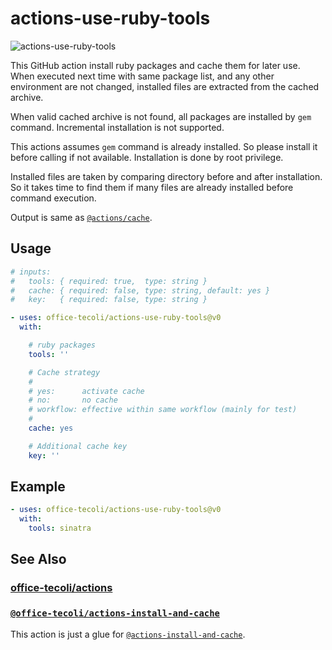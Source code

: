 # actions-use-ruby-tools

![actions-use-ruby-tools](https://github.com/office-tecoli/actions-use-ruby-tools/actions/workflows/test.yml/badge.svg)

This GitHub action install ruby packages and cache them for later
use.  When executed next time with same package list, and any other
environment are not changed, installed files are extracted from the
cached archive.

When valid cached archive is not found, all packages are installed by
`gem` command.  Incremental installation is not supported.

This actions assumes `gem` command is already installed.  So please
install it before calling if not available.  Installation is done by
root privilege.

Installed files are taken by comparing directory before and after
installation.  So it takes time to find them if many files are already
installed before command execution.

Output is same as
[`@actions/cache`](https://github.com/actions/cache).

## Usage

```yaml
# inputs:
#   tools: { required: true,  type: string }
#   cache: { required: false, type: string, default: yes }
#   key:   { required: false, type: string }

- uses: office-tecoli/actions-use-ruby-tools@v0
  with:

    # ruby packages
    tools: ''

    # Cache strategy
    #
    # yes:      activate cache
    # no:       no cache
    # workflow: effective within same workflow (mainly for test)
    #
    cache: yes

    # Additional cache key
    key: ''
```

## Example

```yaml
- uses: office-tecoli/actions-use-ruby-tools@v0
  with:
    tools: sinatra
```

## See Also

### [office-tecoli/actions](https://github.com/office-tecoli/actions)

### [`@office-tecoli/actions-install-and-cache`](https://github.com/office-tecoli/actions-install-and-cache)

This action is just a glue for
[`@actions-install-and-cache`](https://github.com/office-tecoli/actions-install-and-cache).

